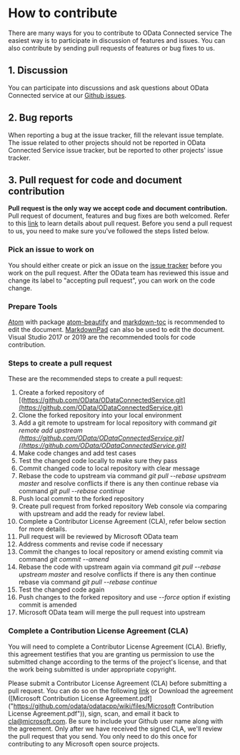 # How to contribute

There are many ways for you to contribute to OData Connected service The easiest way is to participate in discussion of features and issues. You can also contribute by sending pull requests of features or bug fixes to us. 

## 1. Discussion

You can participate into discussions and ask questions about  OData Connected service at our [Github issues](https://github.com/OData/ODataConnectedService/issues).

## 2. Bug reports

When reporting a bug at the issue tracker, fill the relevant issue template. The issue related to other projects should not be reported in OData Connected Service issue tracker, but be reported to other projects' issue tracker.

## 3. Pull request for code and document contribution

**Pull request is the only way we accept code and document contribution.** Pull request of document, features and bug fixes are both welcomed. Refer to this [link](https://help.github.com/articles/using-pull-requests/) to learn details about pull request. Before you send a pull request to us, you need to make sure you've followed the steps listed below.

### Pick an issue to work on

You should either create or pick an issue on the [issue tracker](https://github.com/OData/ODataConnectedService/issues) before you work on the pull request. After the OData team has reviewed this issue and change its label to "accepting pull request", you can work on the code change.

### Prepare Tools

[Atom](https://atom.io/) with package [atom-beautify](https://atom.io/packages/atom-beautify) and [markdown-toc](https://atom.io/packages/markdown-toc) is recommended to edit the document. [MarkdownPad](http://www.markdownpad.com/) can also be used to edit the document.\
Visual Studio 2017 or 2019 are the recommended tools for code contribution.

### Steps to create a pull request

These are the recommended steps to create a pull request:

1. Create a forked repository of [(https://github.com/OData/ODataConnectedService.git](https://github.com/OData/ODataConnectedService.git)
2. Clone the forked repository into your local environment
3. Add a git remote to upstream for local repository with command _git remote add upstream (https://github.com/OData/ODataConnectedService.git]((https://github.com/OData/ODataConnectedService.git)_
4. Make code changes and add test cases
5. Test the changed code locally to make sure they pass
6. Commit changed code to local repository with clear message
7. Rebase the code to upstream via command _git pull --rebase upstream master_ and resolve conflicts if there is any then continue rebase via command _git pull --rebase continue_
8. Push local commit to the forked repository
9. Create pull request from forked repository Web console via comparing with upstream and add the ready for review label.
10. Complete a Contributor License Agreement (CLA), refer below section for more details.
11. Pull request will be reviewed by Microsoft OData team
12. Address comments and revise code if necessary
13. Commit the changes to local repository or amend existing commit via command _git commit --amend_
14. Rebase the code with upstream again via command _git pull --rebase upstream master_ and resolve conflicts if there is any then continue rebase via command _git pull --rebase continue_
15. Test the changed code again
16. Push changes to the forked repository and use _--force_ option if existing commit is amended
17. Microsoft OData team will merge the pull request into upstream

### Complete a Contribution License Agreement (CLA)

You will need to complete a Contributor License Agreement (CLA). Briefly, this agreement testifies that you are granting us permission to use the submitted change according to the terms of the project's license, and that the work being submitted is under appropriate copyright.

Please submit a Contributor License Agreement (CLA) before submitting a pull request. You can do so on the following [link](https://cla.opensource.microsoft.com/OData/ODataConnectedService) or Download the agreement ([Microsoft Contribution License Agreement.pdf]("https://github.com/odata/odatacpp/wiki/files/Microsoft Contribution License Agreement.pdf")), sign, scan, and email it back to [cla@microsoft.com](mailto:cla@microsoft.com). Be sure to include your Github user name along with the agreement. Only after we have received the signed CLA, we'll review the pull request that you send. You only need to do this once for contributing to any Microsoft open source projects.